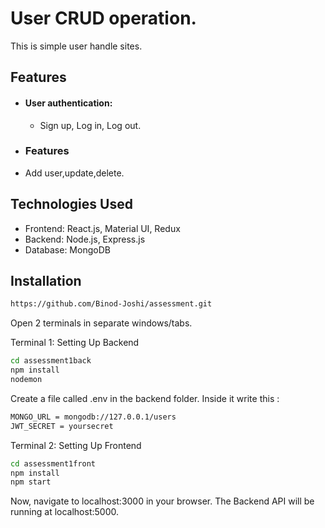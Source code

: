 # User CRUD operation.

This is simple user handle sites.

## Features

- #### User authentication:
  - Sign up, Log in, Log out.
- ### Features
- Add user,update,delete.

## Technologies Used

- Frontend: React.js, Material UI, Redux
- Backend: Node.js, Express.js
- Database: MongoDB

## Installation

```bash
https://github.com/Binod-Joshi/assessment.git
```

Open 2 terminals in separate windows/tabs.

Terminal 1: Setting Up Backend

```bash
cd assessment1back
npm install
nodemon
```

Create a file called .env in the backend folder. Inside it write this :

```bash
MONGO_URL = mongodb://127.0.0.1/users
JWT_SECRET = yoursecret
```

Terminal 2: Setting Up Frontend

```bash
cd assessment1front
npm install
npm start
```
Now, navigate to localhost:3000 in your browser. The Backend API will be running at localhost:5000.

